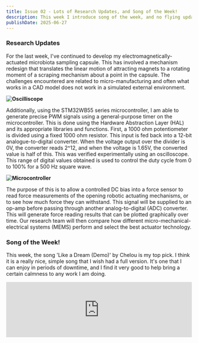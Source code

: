 ```yaml
---
title: Issue 02 - Lots of Research Updates, and Song of the Week!
description: This week I introduce song of the week, and no flying updates sadly.
publishDate: 2025-06-27
---
```


### Research Updates

For the last week, I've continued to develop my electromagnetically-actuated microbiota sampling capsule. This has involved a mechanism redesign that translates the linear motion of attracting magnets to a rotating moment of a scraping mechanism about a point in the capsule. The challenges encountered are related to micro-manufacturing and often what works in a CAD model does not work in a simulated external environment.

**![Oscilliscope](/images/osc.jpeg)**

Additionally, using the STM32WB55 series microcontroller, I am able to generate precise PWM signals using a general-purpose timer on the microcontroller. This is done using the Hardware Abstraction Layer (HAL) and its appropriate libraries and functions. First, a 1000 ohm potentiometer is divided using a fixed 1000 ohm resistor. This input is fed back into a 12-bit analogue-to-digital converter. When the voltage output over the divider is 0V, the converter reads 2^12, and when the voltage is 1.65V, the converted value is half of this. This was verified experimentally using an oscilloscope. This range of digital values obtained is used to control the duty cycle from 0 to 100% for a 500 Hz square wave.

**![Microcontroller](/images/stm32.jpeg)**

The purpose of this is to allow a controlled DC bias into a force sensor to read force measurements of the opening robotic actuating mechanisms, or to see how much force they can withstand. This signal will be supplied to an op-amp before passing through another analog-to-digital (ADC) converter. This will generate force reading results that can be plotted graphically over time. Our research team will then compare how different micro-mechanical-electrical systems (MEMS) perform and select the best actuator technology.  

### Song of the Week!

This week, the song 'Like a Dream (Demo)' by Chelou is my top pick. I think it is a really nice, simple song that I wish had a full version. It's one that I can enjoy in periods of downtime, and I find it very good to help bring a certain calmness to any work I am doing.

<iframe allow="autoplay *; encrypted-media *;" frameborder="0" height="150" style="width:100%;max-width:660px;overflow:hidden;background:transparent;" sandbox="allow-forms allow-popups allow-same-origin allow-scripts allow-storage-access-by-user-activation allow-top-navigation-by-user-activation" src="https://embed.music.apple.com/nz/album/like-a-dream-demo/964229339?i=964229512"></iframe>


